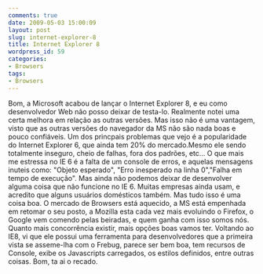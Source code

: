 ```yaml
---
comments: true
date: 2009-05-03 15:00:09
layout: post
slug: internet-explorer-8
title: Internet Explorer 8
wordpress_id: 59
categories:
- Browsers
tags:
- Browsers
---
```


Bom, a Microsoft acabou de lançar o Internet Explorer 8, e eu como desenvolvedor Web não posso deixar de testa-lo.
Realmente notei uma certa melhora em relação as outras versões. Mas isso não é uma vantagem, visto que as outras versões do navegador da MS não são nada boas e pouco confiáveis.
Um dos princpais problemas que vejo é a popularidade do Internet Explorer 6, que ainda tem 20% do mercado.Mesmo ele sendo totalmente inseguro, cheio de falhas, fora dos padrões, etc...
O que mais me estressa no IE 6 é a falta de um console de erros, e aquelas mensagens inuteis como: "Objeto esperado", "Erro inesperado na linha 0","Falha em tempo de execução".
Mas ainda não podemos deixar de desenvolver alguma coisa que não funcione no IE 6. Muitas empresas ainda usam, e acredito que alguns usuários domésticos também.
Mas tudo isso é uma coisa boa. O mercado de Browsers está aquecido, a MS está empenhada em retomar o seu posto, a Mozilla esta cada vez mais evoluindo o Firefox, o Google vem comendo pelas beiradas, e quem ganha com isso somos nós.
Quanto mais concorrência existir, mais opções boas vamos ter.
Voltando ao IE8, vi que ele possui uma ferramenta para desenvolvedores que a primeira vista se asseme-lha com o Frebug, parece ser bem boa, tem recursos de Console, exibe os Javascripts carregados, os estilos definidos, entre outras coisas.
Bom, ta ai o recado.
